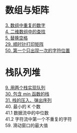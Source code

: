 # 数组与矩阵
[3. 数组中重复的数字](https://github.com/lyx9823/CS_Notes/blob/main/Code/%E5%89%91%E6%8C%87offer/03.%20%E6%95%B0%E7%BB%84%E4%B8%AD%E9%87%8D%E5%A4%8D%E7%9A%84%E6%95%B0%E5%AD%97.md)  
[4. 二维数组中的查找](https://github.com/lyx9823/CS_Notes/blob/main/Code/%E5%89%91%E6%8C%87offer/04.%20%E4%BA%8C%E7%BB%B4%E6%95%B0%E7%BB%84%E4%B8%AD%E7%9A%84%E6%9F%A5%E6%89%BE.md)  
[5. 替换空格](https://github.com/lyx9823/CS_Notes/blob/main/Code/%E5%89%91%E6%8C%87offer/05.%20%E6%9B%BF%E6%8D%A2%E7%A9%BA%E6%A0%BC.md)  
[29. 顺时针打印矩阵](https://github.com/lyx9823/CS_Notes/blob/main/Code/%E5%89%91%E6%8C%87offer/29.%20%E9%A1%BA%E6%97%B6%E9%92%88%E6%89%93%E5%8D%B0%E7%9F%A9%E9%98%B5.md)  
[50. 第一个只出现一次的字符位置](https://github.com/lyx9823/CS_Notes/blob/main/Code/%E5%89%91%E6%8C%87offer/50.%20%E7%AC%AC%E4%B8%80%E4%B8%AA%E5%8F%AA%E5%87%BA%E7%8E%B0%E4%B8%80%E6%AC%A1%E7%9A%84%E5%AD%97%E7%AC%A6.md)  

# 栈队列堆
[9. 用两个栈实现队列](https://github.com/lyx9823/CS_Notes/blob/main/Code/%E5%89%91%E6%8C%87offer/09.%20%E7%94%A8%E4%B8%A4%E4%B8%AA%E6%A0%88%E5%AE%9E%E7%8E%B0%E9%98%9F%E5%88%97.md)  
[30. 包含 min 函数的栈](https://github.com/lyx9823/CS_Notes/blob/main/Code/%E5%89%91%E6%8C%87offer/30.%20%E5%8C%85%E5%90%AB%20min%20%E5%87%BD%E6%95%B0%E7%9A%84%E6%A0%88.md)  
[31. 栈的压入、弹出序列](https://github.com/lyx9823/CS_Notes/blob/main/Code/%E5%89%91%E6%8C%87offer/31.%20%E6%A0%88%E7%9A%84%E5%8E%8B%E5%85%A5%E3%80%81%E5%BC%B9%E5%87%BA%E5%BA%8F%E5%88%97.md)  
40. 最小的 K 个数  
41.1 数据流中的中位数  
41.2 字符流中第一个不重复的字符  
59. 滑动窗口的最大值  
